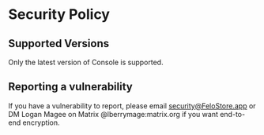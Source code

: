 <!--
Copyright 2023-2024 Logan Magee

SPDX-License-Identifier: AGPL-3.0-only
-->

# Security Policy

## Supported Versions

Only the latest version of Console is supported.

## Reporting a vulnerability

If you have a vulnerability to report, please email <security@FeloStore.app> or
DM Logan Magee on Matrix @lberrymage:matrix.org if you want end-to-end
encryption.
